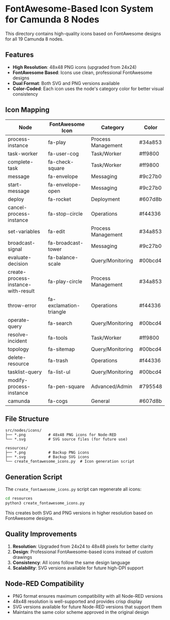 # FontAwesome-Based Icon System for Camunda 8 Nodes

This directory contains high-quality icons based on FontAwesome designs for all 19 Camunda 8 nodes.

## Features

- **High Resolution**: 48x48 PNG icons (upgraded from 24x24)
- **FontAwesome Based**: Icons use clean, professional FontAwesome designs
- **Dual Format**: Both SVG and PNG versions available
- **Color-Coded**: Each icon uses the node's category color for better visual consistency

## Icon Mapping

| Node | FontAwesome Icon | Category | Color |
|------|------------------|----------|-------|
| process-instance | fa-play | Process Management | #34a853 |
| task-worker | fa-user-cog | Task/Worker | #ff9800 |
| complete-task | fa-check-square | Task/Worker | #ff9800 |
| message | fa-envelope | Messaging | #9c27b0 |
| start-message | fa-envelope-open | Messaging | #9c27b0 |
| deploy | fa-rocket | Deployment | #607d8b |
| cancel-process-instance | fa-stop-circle | Operations | #f44336 |
| set-variables | fa-edit | Process Management | #34a853 |
| broadcast-signal | fa-broadcast-tower | Messaging | #9c27b0 |
| evaluate-decision | fa-balance-scale | Query/Monitoring | #00bcd4 |
| create-process-instance-with-result | fa-play-circle | Process Management | #34a853 |
| throw-error | fa-exclamation-triangle | Operations | #f44336 |
| operate-query | fa-search | Query/Monitoring | #00bcd4 |
| resolve-incident | fa-tools | Task/Worker | #ff9800 |
| topology | fa-sitemap | Query/Monitoring | #00bcd4 |
| delete-resource | fa-trash | Operations | #f44336 |
| tasklist-query | fa-list-ul | Query/Monitoring | #00bcd4 |
| modify-process-instance | fa-pen-square | Advanced/Admin | #795548 |
| camunda | fa-cogs | General | #607d8b |

## File Structure

```
src/nodes/icons/
├── *.png          # 48x48 PNG icons for Node-RED
└── *.svg          # SVG source files (for future use)

resources/
├── *.png          # Backup PNG icons
├── *.svg          # Backup SVG icons
└── create_fontawesome_icons.py  # Icon generation script
```

## Generation Script

The `create_fontawesome_icons.py` script can regenerate all icons:

```bash
cd resources
python3 create_fontawesome_icons.py
```

This creates both SVG and PNG versions in higher resolution based on FontAwesome designs.

## Quality Improvements

1. **Resolution**: Upgraded from 24x24 to 48x48 pixels for better clarity
2. **Design**: Professional FontAwesome-based icons instead of custom drawings  
3. **Consistency**: All icons follow the same design language
4. **Scalability**: SVG versions available for future high-DPI support

## Node-RED Compatibility

- PNG format ensures maximum compatibility with all Node-RED versions
- 48x48 resolution is well-supported and provides crisp display
- SVG versions available for future Node-RED versions that support them
- Maintains the same color scheme approved in the original design